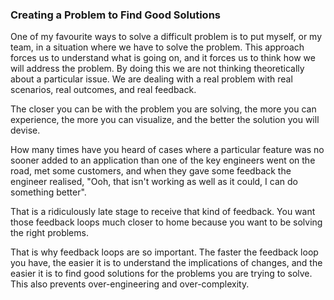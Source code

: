 ### Creating a Problem to Find Good Solutions

One of my favourite ways to solve a difficult problem is to put myself, or my team, in a situation where we have to solve the problem. This approach forces us to understand what is going on, and it forces us to think how we will address the problem. By doing this we are not thinking theoretically about a particular issue. We are dealing with a real problem with real scenarios, real outcomes, and real feedback.

The closer you can be with the problem you are solving, the more you can experience, the more you can visualize, and the better the solution you will devise. 

How many times have you heard of cases where a particular feature was no sooner added to an application than one of the key engineers went on the road, met some customers, and when they gave some feedback the engineer realised, "Ooh, that isn't working as well as it could, I can do something better".

That is a ridiculously late stage to receive that kind of feedback. You want those feedback loops much closer to home because you want to be solving the right problems.

That is why feedback loops are so important. The faster the feedback loop you have, the easier it is to understand the implications of changes, and the easier it is to find good solutions for the problems you are trying to solve. This also prevents over-engineering and over-complexity.
